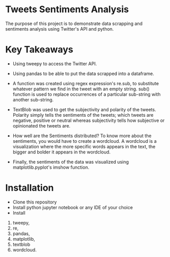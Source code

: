 # Tweets Sentiments Analysis

The purpose of this project is to demonstrate data scrapping and sentiments analysis using Twitter's API and python.

# Key Takeaways
* Using tweepy to access the Twitter API.

* Using pandas to be able to put the data scrapped into a dataframe.

* A function was created using regex expression's re.sub, to substitute whatever pattern we find in the tweet with an empty string. sub() function is used to replace occurrences of a particular sub-string with another sub-string. 


* TextBlob was used to get the subjectivity and polarity of the tweets.
Polarity simply tells the sentiments of the tweets; which tweets are negative, positive or neutral whereas subjectivity tells how subjective or opinionated the tweets are.

* How well are the Sentiments distributed?
To know more about the sentiments, you would have to create a wordcloud.
A wordcloud is a visualization where the more specific words appears in the text, the bigger and bolder it appears in the wordcloud.

* Finally, the sentiments of the data was visualized using matplotlib.pyplot's imshow function.

# Installation
* Clone this repository
* Install python jupyter notebook or any IDE of your choice
* Install
1. tweepy, 
2. re, 
3. pandas, 
4. matplotlib, 
5. textblob
6. wordcloud.
 
